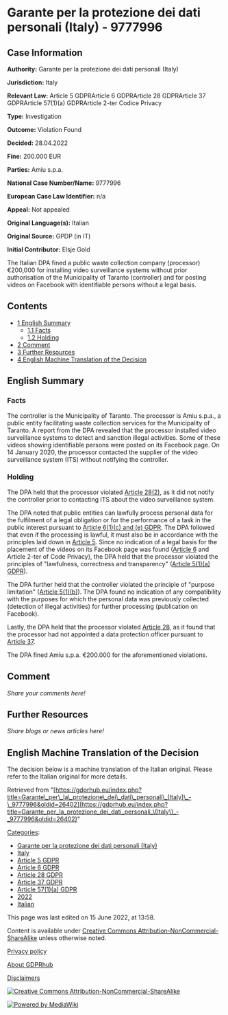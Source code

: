 # Garante per la protezione dei dati personali (Italy) - 9777996

## Case Information

**Authority:** Garante per la protezione dei dati personali (Italy)

**Jurisdiction:** Italy

**Relevant Law:** Article 5 GDPRArticle 6 GDPRArticle 28 GDPRArticle 37 GDPRArticle 57(1)(a) GDPRArticle 2-ter Codice Privacy

**Type:** Investigation

**Outcome:** Violation Found

**Decided:** 28.04.2022

**Fine:** 200.000 EUR

**Parties:** Amiu s.p.a.

**National Case Number/Name:** 9777996

**European Case Law Identifier:** n/a

**Appeal:** Not appealed

**Original Language(s):** Italian

**Original Source:** GPDP (in IT)

**Initial Contributor:** Elsje Gold

The Italian DPA fined a public waste collection company (processor) €200,000 for installing video surveillance systems without prior authorisation of the Municipality of Taranto (controller) and for posting videos on Facebook with identifiable persons without a legal basis.

## Contents

*   [1 English Summary](#English_Summary)
    *   [1.1 Facts](#Facts)
    *   [1.2 Holding](#Holding)
*   [2 Comment](#Comment)
*   [3 Further Resources](#Further_Resources)
*   [4 English Machine Translation of the Decision](#English_Machine_Translation_of_the_Decision)

## English Summary

### Facts

The controller is the Municipality of Taranto. The processor is Amiu s.p.a., a public entity facilitating waste collection services for the Municipality of Taranto. A report from the DPA revealed that the processor installed video surveillance systems to detect and sanction illegal activities. Some of these videos showing identifiable persons were posted on its Facebook page. On 14 January 2020, the processor contacted the supplier of the video surveillance system (ITS) without notifying the controller.

### Holding

The DPA held that the processor violated [Article 28(2)](/index.php?title=Article_28_GDPR "Article 28 GDPR"), as it did not notify the controller prior to contacting ITS about the video surveillance system.

The DPA noted that public entities can lawfully process personal data for the fulfilment of a legal obligation or for the performance of a task in the public interest pursuant to [Article 6(1)(c) and (e) GDPR](/index.php?title=Article_6_GDPR#1 "Article 6 GDPR"). The DPA followed that even if the processing is lawful, it must also be in accordance with the principles laid down in [Article 5](/index.php?title=Article_5_GDPR "Article 5 GDPR"). Since no indication of a legal basis for the placement of the videos on its Facebook page was found ([Article 6](/index.php?title=Article_6_GDPR "Article 6 GDPR") and Article 2-ter of Code Privacy), the DPA held that the processor violated the principles of "lawfulness, correctness and transparency" ([Article 5(1)(a) GDPR](/index.php?title=Article_5_GDPR "Article 5 GDPR")).

The DPA further held that the controller violated the principle of "purpose limitation" ([Article 5(1)(b)](/index.php?title=Article_5_GDPR "Article 5 GDPR")). The DPA found no indication of any compatibility with the purposes for which the personal data was previously collected (detection of illegal activities) for further processing (publication on Facebook).

Lastly, the DPA held that the processor violated [Article 28](/index.php?title=Article_28_GDPR "Article 28 GDPR"), as it found that the processor had not appointed a data protection officer pursuant to [Article 37](/index.php?title=Article_37_GDPR "Article 37 GDPR").

The DPA fined Amiu s.p.a. €200.000 for the aforementioned violations.

## Comment

_Share your comments here!_

## Further Resources

_Share blogs or news articles here!_

## English Machine Translation of the Decision

The decision below is a machine translation of the Italian original. Please refer to the Italian original for more details.

Retrieved from "[https://gdprhub.eu/index.php?title=Garante\_per\_la\_protezione\_dei\_dati\_personali\_(Italy)\_-\_9777996&oldid=26402](https://gdprhub.eu/index.php?title=Garante_per_la_protezione_dei_dati_personali_\(Italy\)_-_9777996&oldid=26402)"

[Categories](/index.php?title=Special:Categories "Special:Categories"):

*   [Garante per la protezione dei dati personali (Italy)](/index.php?title=Category:Garante_per_la_protezione_dei_dati_personali_\(Italy\) "Category:Garante per la protezione dei dati personali (Italy)")
*   [Italy](/index.php?title=Category:Italy "Category:Italy")
*   [Article 5 GDPR](/index.php?title=Category:Article_5_GDPR "Category:Article 5 GDPR")
*   [Article 6 GDPR](/index.php?title=Category:Article_6_GDPR "Category:Article 6 GDPR")
*   [Article 28 GDPR](/index.php?title=Category:Article_28_GDPR "Category:Article 28 GDPR")
*   [Article 37 GDPR](/index.php?title=Category:Article_37_GDPR "Category:Article 37 GDPR")
*   [Article 57(1)(a) GDPR](/index.php?title=Category:Article_57\(1\)\(a\)_GDPR "Category:Article 57(1)(a) GDPR")
*   [2022](/index.php?title=Category:2022 "Category:2022")
*   [Italian](/index.php?title=Category:Italian "Category:Italian")

This page was last edited on 15 June 2022, at 13:58.

Content is available under [Creative Commons Attribution-NonCommercial-ShareAlike](https://creativecommons.org/licenses/by-nc-sa/4.0/) unless otherwise noted.

[Privacy policy](/index.php?title=GDPRhub:Privacy_policy)

[About GDPRhub](/index.php?title=GDPRhub:About)

[Disclaimers](/index.php?title=GDPRhub:General_disclaimer)

[![Creative Commons Attribution-NonCommercial-ShareAlike](/resources/assets/licenses/cc-by-nc-sa.png)](https://creativecommons.org/licenses/by-nc-sa/4.0/)

[![Powered by MediaWiki](/resources/assets/poweredby_mediawiki_88x31.png)](https://www.mediawiki.org/)